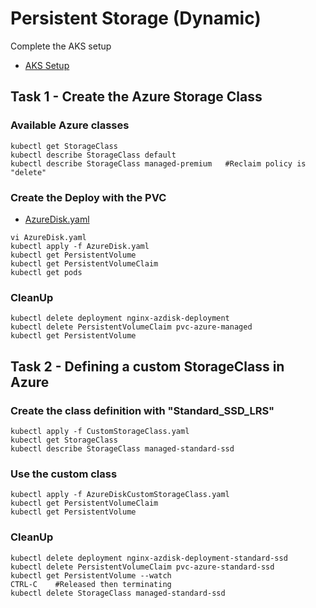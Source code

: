 # Persistent Storage (Dynamic)

Complete the AKS setup

- [AKS Setup](https://github.com/YeffaDev/learn-kubernetes-brownbag/blob/master/lab/setup/04.AKS.md)

## Task 1 - Create the Azure Storage Class

### Available Azure classes

```
kubectl get StorageClass
kubectl describe StorageClass default
kubectl describe StorageClass managed-premium   #Reclaim policy is "delete"
```

### Create the Deploy with the PVC

- [AzureDisk.yaml](https://github.com/YeffaDev/learn-kubernetes-brownbag/blob/master/lab/yaml/08/AzureDisk.yaml)

```
vi AzureDisk.yaml
kubectl apply -f AzureDisk.yaml
kubectl get PersistentVolume
kubectl get PersistentVolumeClaim
kubectl get pods
```

### CleanUp

```
kubectl delete deployment nginx-azdisk-deployment
kubectl delete PersistentVolumeClaim pvc-azure-managed
kubectl get PersistentVolume
```

## Task 2 - Defining a custom StorageClass in Azure

### Create the class definition with "Standard_SSD_LRS"

```
kubectl apply -f CustomStorageClass.yaml
kubectl get StorageClass
kubectl describe StorageClass managed-standard-ssd
```

### Use the custom class

```
kubectl apply -f AzureDiskCustomStorageClass.yaml
kubectl get PersistentVolumeClaim
kubectl get PersistentVolume
```

### CleanUp

```
kubectl delete deployment nginx-azdisk-deployment-standard-ssd
kubectl delete PersistentVolumeClaim pvc-azure-standard-ssd
kubectl get PersistentVolume --watch
CTRL-C    #Released then terminating
kubectl delete StorageClass managed-standard-ssd
```

